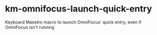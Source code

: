 km-omnifocus-launch-quick-entry
===============================

Keyboard Maestro macro to launch OmniFocus' quick entry, even if OmniFocus isn't running
